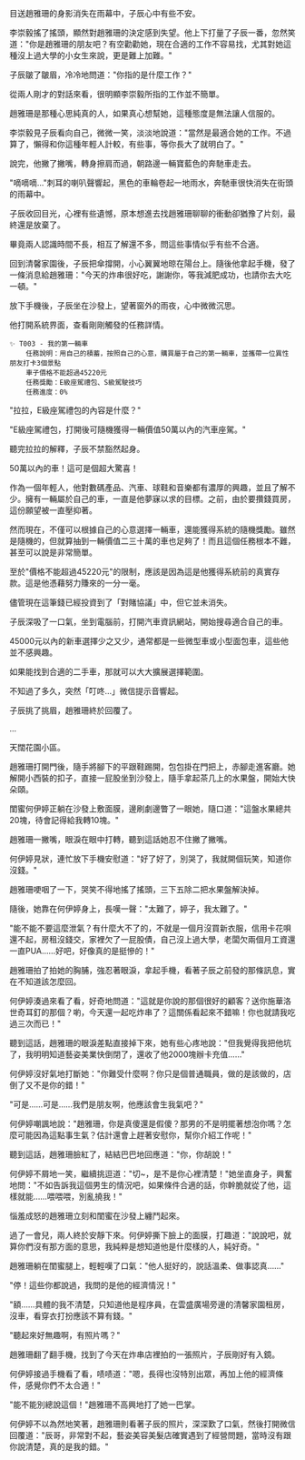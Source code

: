 目送趙雅珊的身影消失在雨幕中，子辰心中有些不安。

李崇毅搖了搖頭，顯然對趙雅珊的決定感到失望。他上下打量了子辰一番，忽然笑道："你是趙雅珊的朋友吧？有空勸勸她，現在合適的工作不容易找，尤其對她這種沒上過大學的小女生來說，更是難上加難。"

子辰皺了皺眉，冷冷地問道："你指的是什麼工作？"

從兩人剛才的對話來看，很明顯李崇毅所指的工作並不簡單。

趙雅珊是那種心思純真的人，如果真心想幫她，這種態度是無法讓人信服的。

李崇毅見子辰看向自己，微微一笑，淡淡地說道："當然是最適合她的工作。不過算了，懶得和你這種年輕人計較，有些事，等你長大了就明白了。"

說完，他撇了撇嘴，轉身擦肩而過，朝路邊一輛寶藍色的奔馳車走去。

"嘀嘀嘀..."刺耳的喇叭聲響起，黑色的車輪卷起一地雨水，奔馳車很快消失在街頭的雨幕中。

子辰收回目光，心裡有些遺憾，原本想進去找趙雅珊聊聊的衝動卻猶豫了片刻，最終還是放棄了。

畢竟兩人認識時間不長，相互了解還不多，問這些事情似乎有些不合適。

回到清馨家園後，子辰把傘撐開，小心翼翼地晾在陽台上。隨後他拿起手機，發了一條消息給趙雅珊："今天的炸串很好吃，謝謝你，等我減肥成功，也請你去大吃一頓。"

放下手機後，子辰坐在沙發上，望著窗外的雨夜，心中微微沉思。

他打開系統界面，查看剛剛觸發的任務詳情。

```
✨ T003 - 我的第一輛車
    任務說明：用自己的積蓄，按照自己的心意，購買屬于自己的第一輛車，並攜帶一位異性朋友打卡3個景點
    車子價格不能超過45220元
    任務獎勵：E級座駕禮包、S級駕駛技巧
    任務進度：0%
```

"拉拉，E級座駕禮包的內容是什麼？"

"E級座駕禮包，打開後可隨機獲得一輛價值50萬以內的汽車座駕。"

聽完拉拉的解釋，子辰不禁豁然起身。

50萬以內的車！這可是個超大驚喜！

作為一個年輕人，他對數碼產品、汽車、球鞋和音樂都有濃厚的興趣，並且了解不少。擁有一輛屬於自己的車，一直是他夢寐以求的目標。之前，由於要攢錢買房，這份願望被一直壓抑著。

然而現在，不僅可以根據自己的心意選擇一輛車，還能獲得系統的隨機獎勵。雖然是隨機的，但就算抽到一輛價值二三十萬的車也足夠了！而且這個任務根本不難，甚至可以說是非常簡單。

至於"價格不能超過45220元"的限制，應該是因為這是他獲得系統前的真實存款。這是他憑藉努力賺來的一分一毫。

儘管現在這筆錢已經投資到了「對賭協議」中，但它並未消失。

子辰深吸了一口氣，坐到電腦前，打開汽車資訊網站，開始搜尋適合自己的車。

45000元以內的新車選擇少之又少，通常都是一些微型車或小型面包車，這些他並不感興趣。

如果能找到合適的二手車，那就可以大大擴展選擇範圍。

不知過了多久，突然「叮咚...」微信提示音響起。

子辰挑了挑眉，趙雅珊終於回覆了。

...

天闊花園小區。

趙雅珊打開門後，隨手將腳下的平跟鞋踢開，包包掛在門把上，赤腳走進客廳。她解開小西裝的扣子，直接一屁股坐到沙發上，隨手拿起茶几上的水果盤，開始大快朵頤。

閨蜜何伊婷正躺在沙發上敷面膜，邊刷劇邊瞥了一眼她，隨口道："這盤水果總共20塊，待會記得給我轉10塊。"

趙雅珊一撇嘴，眼淚在眼中打轉，聽到這話她忍不住撇了撇嘴。

何伊婷見狀，連忙放下手機安慰道："好了好了，別哭了，我就開個玩笑，知道你沒錢。"

趙雅珊哽咽了一下，哭笑不得地搖了搖頭，三下五除二把水果盤解決掉。

隨後，她靠在何伊婷身上，長嘆一聲："太難了，婷子，我太難了。"

"能不能不要這麼泄氣？有什麼大不了的，不就是一個月沒買新衣服，信用卡花唄還不起，房租沒錢交，家裡欠了一屁股債，自己沒上過大學，老闆欠兩個月工資還一直PUA……好吧，好像真的是挺慘的！"

趙雅珊拍了拍她的胸脯，強忍著眼淚，拿起手機，看著子辰之前發的那條訊息，實在不知道該怎麼回。

何伊婷湊過來看了看，好奇地問道："這就是你說的那個很好的顧客？送你施華洛世奇耳釘的那個？喲，今天還一起吃炸串了？這關係看起來不錯嘛！你也就請我吃過三次而已！"

聽到這話，趙雅珊的眼淚差點直接掉下來，她有些心疼地說："但我覺得我把他坑了，我明明知道藝姿美業快倒閉了，還收了他2000塊辦卡充值……"

何伊婷沒好氣地打斷她："你難受什麼啊？你只是個普通職員，做的是該做的，店倒了又不是你的錯！"

"可是……可是……我們是朋友啊，他應該會生我氣吧？"

何伊婷嘲諷地說："趙雅珊，你是真傻還是假傻？那男的不是明擺著想泡你嗎？怎麼可能因為這點事生氣？估計還會上趕著安慰你，幫你介紹工作呢！"

聽到這話，趙雅珊臉紅了，結結巴巴地回應道："你，你胡說！"

何伊婷不屑地一笑，繼續挑逗道："切~，是不是你心裡清楚！"她坐直身子，興奮地問："不如告訴我這個男生的情況吧，如果條件合適的話，你幹脆就從了他，這樣就能……喂喂喂，別亂撓我！"

惱羞成怒的趙雅珊立刻和閨蜜在沙發上纏鬥起來。

過了一會兒，兩人終於安靜下來。何伊婷撕下臉上的面膜，打趣道："說說吧，就算你們沒有那方面的意思，我純粹是想知道他是什麼樣的人，純好奇。"

趙雅珊躺在閨蜜腿上，輕輕嘆了口氣："他人挺好的，說話溫柔、做事認真……"

"停！這些你都說過，我問的是他的經濟情況！"

"額……具體的我不清楚，只知道他是程序員，在雲盛廣場旁邊的清馨家園租房，沒車，看穿衣打扮應該不算有錢。"

"聽起來好無趣啊，有照片嗎？"

趙雅珊翻了翻手機，找到了今天在炸串店裡拍的一張照片，子辰剛好有入鏡。

何伊婷接過手機看了看，啧啧道："嗯，長得也沒特別出眾，再加上他的經濟條件，感覺你們不太合適！"

"能不能別總說這個！"趙雅珊不高興地打了她一巴掌。

何伊婷不以為然地笑著，趙雅珊則看著子辰的照片，深深歎了口氣，然後打開微信回覆道："辰哥，非常對不起，藝姿美容美髮店確實遇到了經營問題，當時沒有跟你說清楚，真的是我的錯。"

